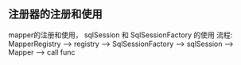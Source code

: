 ## 注册器的注册和使用
mapper的注册和使用， sqlSession 和 SqlSessionFactory 的使用
流程: MapperRegistry —> registry —> SqlSessionFactory —> sqlSession —> Mapper<T> —> call func